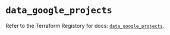 # `data_google_projects`

Refer to the Terraform Registory for docs: [`data_google_projects`](https://registry.terraform.io/providers/hashicorp/google/4.75.1/docs/data-sources/projects).
